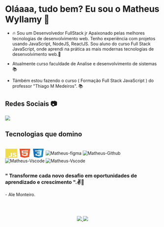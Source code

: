 <h1>Oláaaa, tudo bem? Eu sou o Matheus Wyllamy 👋 </h1>

- 🔥 Sou um Desenvolvedor FullStack jr Apaixonado pelas melhores tecnologias de desenvolvimento web. Tenho experiência com projetos usando JavaScript, NodeJS, ReactJS.  Sou aluno do curso Full Stack JavaScript, onde aprendi na prática as mais modernas tecnologias de desenvolvimento web.🚀

- Atualmente curso faculdade de Analise e desenvolvimento de sistemas 📚

- Támbém estou fazendo o curso ( Formação Full Stack JavaScript ) do professor "Thiago M Medeiros". 📚

 <h2>Redes Sociais 📷</h2>
 <div> 
  <a href="https://www.linkedin.com/in/matheuswyllamy/" target="_blank"><img src="https://img.shields.io/badge/-LinkedIn-%230077B5?style=for-the-badge&logo=linkedin&logoColor=white" target="_blank"></a>  
</div>

 <h2>Tecnologias que domino</h2>

<div style="display: inline_block"><br>
  <img align="center" alt="Matheus-Js" height="30" width="40" src="https://raw.githubusercontent.com/devicons/devicon/master/icons/javascript/javascript-plain.svg">
  <img align="center" alt="Matheus-HTML" height="30" width="40" src="https://raw.githubusercontent.com/devicons/devicon/master/icons/html5/html5-original.svg">
  <img align="center" alt="Matheus-CSS" height="30" width="40" src="https://raw.githubusercontent.com/devicons/devicon/master/icons/css3/css3-original.svg">
  <img align="center" alt="Matheus-figma" height="30" width="40" src="https://cdn.jsdelivr.net/gh/devicons/devicon/icons/figma/figma-original.svg" />
  <img align="center" alt="Matheus-Github" height="30" width="40" src="https://cdn.jsdelivr.net/gh/devicons/devicon/icons/github/github-original.svg" />
  <img align="center" alt="Matheus-Vscode" height="30" width="40" src="https://cdn.jsdelivr.net/gh/devicons/devicon/icons/vscode/vscode-original.svg" />
  <img align="center" alt="Matheus-Vscode" height="30" width="40" src="https://cdn.jsdelivr.net/gh/devicons/devicon/icons/nodejs/nodejs-original.svg" />

  </div>
  
  ##
  <h3>" Transforme cada novo desafio em oportunidades de aprendizado e crescimento ".✌️🚀</h3>
  - Ale Monteiro.
  
  <br><br>

<div align="center">
  <a href="https://github.com/MatheusWylla">
  <img height="180em" src="https://github-readme-stats.vercel.app/api?username=MatheusWylla&show_icons=true&theme=cobalt&include_all_commits=true&count_private=true"/>
  <img height="180em" src="https://github-readme-stats.vercel.app/api/top-langs/?username=MatheusWylla&layout=compact&langs_count=7&theme=cobalt"/>
</div>


  

  

